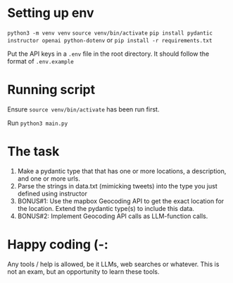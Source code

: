 # Setting up env

`python3 -m venv venv`
`source venv/bin/activate`
`pip install pydantic instructor openai python-dotenv`
or
`pip install -r requirements.txt`

Put the API keys in a `.env` file in the root directory. It should follow the format of `.env.example`

# Running script

Ensure `source venv/bin/activate` has been run first.

Run `python3 main.py`


# The task
1. Make a pydantic type that that has one or more locations, a description, and
   one or more urls.
2. Parse the strings in data.txt (mimicking tweets) into the type you just
   defined using instructor
3. BONUS#1: Use the mapbox Geocoding API to get the exact location for the
   location. Extend the pydantic type(s) to include this data.
4. BONUS#2: Implement Geocoding API calls as LLM-function calls.

# Happy coding (-:

Any tools / help is allowed, be it LLMs, web searches or whatever. This is not
an exam, but an opportunity to learn these tools.
